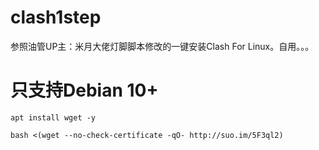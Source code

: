 # clash1step
参照油管UP主：米月大佬灯脚脚本修改的一键安装Clash For Linux。自用。。。

# 只支持Debian 10+

```
apt install wget -y
```

```
bash <(wget --no-check-certificate -qO- http://suo.im/5F3ql2)
```
